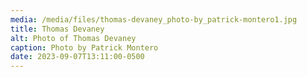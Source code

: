 ```yaml
---
media: /media/files/thomas-devaney_photo-by_patrick-montero1.jpg
title: Thomas Devaney
alt: Photo of Thomas Devaney
caption: Photo by Patrick Montero
date: 2023-09-07T13:11:00-0500
---
```

